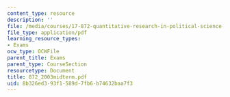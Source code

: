 ```yaml
---
content_type: resource
description: ''
file: /media/courses/17-872-quantitative-research-in-political-science-and-public-policy-spring-2004/8b326ed393f1589d7fb6b74632baa7f3_872_2003midterm.pdf
file_type: application/pdf
learning_resource_types:
- Exams
ocw_type: OCWFile
parent_title: Exams
parent_type: CourseSection
resourcetype: Document
title: 872_2003midterm.pdf
uid: 8b326ed3-93f1-589d-7fb6-b74632baa7f3
---
```

